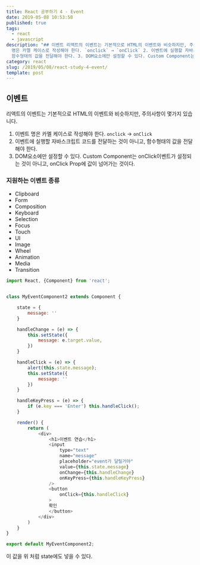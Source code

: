 ```yaml
---
title: React 공부하기 4 - Event
date: 2019-05-08 10:53:58
published: true
tags:
  - react
  - javascript
description: "## 이벤트 리액트의 이벤트는 기본적으로 HTML의 이벤트와 비슷하지만, 주의사항이 몇가지 있습니다.  1. 이벤트
  명은 카멜 케이스로 작성해야 한다. `onclick` → `onClick` 2. 이벤트에 실행할 자바스크립트 코드를 전달하는 것이 아니고,
  함수형태의 값을 전달해야 한다. 3. DOM요소에만 설정할 수 있다. Custom Component는..."
category: react
slug: /2019/05/08/react-study-4-event/
template: post
---
```

## 이벤트

리액트의 이벤트는 기본적으로 HTML의 이벤트와 비슷하지만, 주의사항이 몇가지 있습니다.

1. 이벤트 명은 카멜 케이스로 작성해야 한다. `onclick` → `onClick`
2. 이벤트에 실행할 자바스크립트 코드를 전달하는 것이 아니고, 함수형태의 값을 전달해야 한다.
3. DOM요소에만 설정할 수 있다. Custom Component는 onClick이벤트가 설정되는 것이 아니고, onClick Prop에 값이 넘어가는 것이다.

### 지원하는 이벤트 종류

- Clipboard
- Form
- Composition
- Keyboard
- Selection
- Focus
- Touch
- UI
- Image
- Wheel
- Animation
- Media
- Transition

```javascript
import React, {Component} from 'react';


class MyEventComponent2 extends Component {

    state = {
        message: ''
    }

    handleChange = (e) => {
        this.setState({
            message: e.target.value,
        })
    }

    handleClick = (e) => {
        alert(this.state.message);
        this.setState({
            message: ''
        })
    }

    handleKeyPress = (e) => {
        if (e.key === 'Enter') this.handleClick();
    }

    render() {
        return (
            <div>
                <h1>이벤트 연습</h1>
                <input
                    type="text"
                    name="message" 
                    placeholder="event가 달릴거야"
                    value={this.state.message}
                    onChange={this.handleChange}
                    onKeyPress={this.handleKeyPress}
                />            
                <button
                    onClick={this.handleClick}
                >
                확인
                </button>
            </div>
        )
    }
}

export default MyEventComponent2;
```

이 값을 위 처럼 state에도 넣을 수 있다.